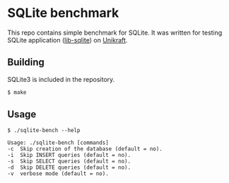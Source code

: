 # SQLite benchmark

This repo contains simple benchmark for SQLite. It was written for 
testing SQLite application 
([lib-sqlite](https://github.com/unikraft/lib-sqlite)) on 
[Unikraft](https://github.com/unikraft/unikraft).

## Building

SQLite3 is included in the repository.

```sh
$ make
```

## Usage

```
$ ./sqlite-bench --help

Usage: ./sqlite-bench [commands]
-c  Skip creation of the database (default = no).
-i  Skip INSERT queries (default = no).
-s  Skip SELECT queries (default = no).
-d  Skip DELETE queries (default = no).
-v  verbose mode (default = no).

```
